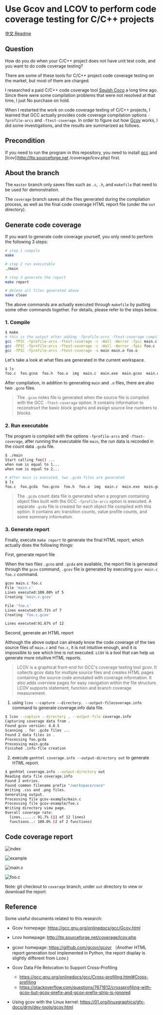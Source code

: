 # Use Gcov and LCOV to perform code coverage testing for C/C++ projects

[中文 Readme](README-CN.md)

## Question

How do you do when your C/C++ project does not have unit test code, and you want to do code coverage testing?

There are some of these tools for C/C++ project code coverage testing on the market, but most of them are charged.

I researched a paid C/C++ code coverage tool [Squish Coco](https://shenxianpeng.github.io/2019/05/squishcoco/) a long time ago. Since there were some compilation problems that were not resolved at that time, I just No purchase on hold.

When I restarted the work on code coverage testing of C/C++ projects, I learned that GCC actually provides code coverage compilation options `-fprofile-arcs` and `-ftest-coverage`. In order to figure out how [Gcov](https://gcc.gnu.org/onlinedocs/gcc/Gcov.html) works, I did some investigations, and the results are summarized as follows.


## Precondition

If you need to run the program in this repository, you need to install [gcc](https://gcc.gnu.org/install/index.html) and [lcov](http://ltp.sourceforge.net /coverage/lcov.php) first.

## About the branch

The `master` branch only saves files such as `.c`, `.h`, and `makefile` that need to be used for demonstration.

The `coverage` branch saves all the files generated during the compilation process, as well as the final code coverage HTML report file (under the `out` directory).

## Generate code coverage

If you want to generate code coverage yourself, you only need to perform the following 3 steps:

```bash
# step 1 compile
make

# step 2 run executable
./main

# step 3 generate the report
make report

# delete all files generated above
make clean
```

The above commands are actually executed through `makefile` by putting some other commands together. For details, please refer to the steps below.

### 1. Compile

```bash
$ make
# this is the output after adding -fprofile-arcs -ftest-coverage compilation options
gcc -fPIC -fprofile-arcs -ftest-coverage -c -Wall -Werror -fpic main.c
gcc -fPIC -fprofile-arcs -ftest-coverage -c -Wall -Werror -fpic foo.c
gcc -fPIC -fprofile-arcs -ftest-coverage -o main main.o foo.o
```

Let's take a look at what files are generated in the current workspace.

```bash
$ ls
foo.c  foo.gcno  foo.h  foo.o  img  main.c  main.exe  main.gcno  main.o  makefile  README.md  README-CN.md
```

After compilation, in addition to generating `main` and `.o` files, there are also two `.gcno` files.

> The `.gcno` notes file is generated when the source file is compiled with the GCC `-ftest-coverage` option. It contains information to reconstruct the basic block graphs and assign source line numbers to blocks.

### 2. Run executable

The program is compiled with the options `-fprofile-arcs` and `-ftest-coverage`, after running the executable file `main`, the run data is recorded in the count data `.gcda` file.

```bash
$ ./main
Start calling foo() ...
when num is equal to 1...
when num is equal to 2...

# After main is executed, two .gcda files are generated
$ ls
foo.c  foo.gcda  foo.gcno  foo.h  foo.o  img  main.c  main.exe  main.gcda  main.gcno  main.o  makefile  README.md  README-CN.md
```

> The `.gcda` count data file is generated when a program containing object files built with the GCC `-fprofile-arcs` option is executed. A separate `.gcda` file is created for each object file compiled with this option. It contains arc transition counts, value profile counts, and some summary information.

### 3. Generate report

Finally, execute `make report` to generate the final HTML report, which actually does the following things:

First, generate report file

When the two files `.gcno` and `.gcda` are available, the report file is generated through the `gcov` command, `.gcov` file is generated by executing `gcov main.c foo.c` command.

```bash
gcov main.c foo.c
File 'main.c'
Lines executed:100.00% of 5
Creating 'main.c.gcov'

File 'foo.c'
Lines executed:85.71% of 7
Creating 'foo.c.gcov'

Lines executed:91.67% of 12
```

Second, generate an HTML report

Although the above output can already know the code coverage of the two source files of `main.c` and `foo.c`, it is not intuitive enough, and it is impossible to see which line is not executed. `LCOV` is a tool that can help us generate more intuitive HTML reports.

> LCOV is a graphical front-end for GCC's coverage testing tool gcov. It collects gcov data for multiple source files and creates HTML pages containing the source code annotated with coverage information. It also adds overview pages for easy navigation within the file structure. LCOV supports statement, function and branch coverage measurement.

1. using `lcov --capture --directory. --output-filecoverage.info` command to generate coverage.info data file.

```bash
$ lcov --capture --directory . --output-file coverage.info
Capturing coverage data from .
Found gcov version: 4.8.5
Scanning . for .gcda files ...
Found 2 data files in .
Processing foo.gcda
Processing main.gcda
Finished .info-file creation
```

2. execute `genhtml coverage.info --output-directory out` to generate HTML report.

```bash
$ genhtml coverage.info --output-directory out
Reading data file coverage.info
Found 2 entries.
Found common filename prefix "/workspace/coco"
Writing .css and .png files.
Generating output.
Processing file gcov-example/main.c
Processing file gcov-example/foo.c
Writing directory view page.
Overall coverage rate:
  lines......: 91.7% (11 of 12 lines)
  functions..: 100.0% (2 of 2 functions)
```

## Code coverage report

![index](img/index.png)

![example](img/example.png)

![main.c](img/main.c.png)

![foo.c](img/foo.c.png)

Note: git checkout to `coverage` branch, under `out` directory to view or download the report.

## Reference

Some useful documents related to this research:

* Gcov homepage: https://gcc.gnu.org/onlinedocs/gcc/Gcov.html
* Lcov homepage: http://ltp.sourceforge.net/coverage/lcov.php

* gcovr homepage: https://github.com/gcovr/gcovr （Another HTML report generation tool implemented in Python, the report display is slightly different from Lcov.)

* Gcov Data File Relocation to Support Cross-Profiling
    * https://gcc.gnu.org/onlinedocs/gcc/Cross-profiling.html#Cross-profiling
    * https://stackoverflow.com/questions/7671612/crossprofiling-with-gcov-but-gcov-prefix-and-gcov-prefix-strip-is-ignored

* Using gcov with the Linux kernel: https://01.org/linuxgraphics/gfx-docs/drm/dev-tools/gcov.html
